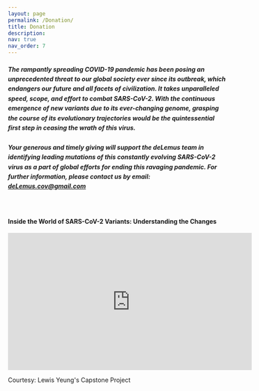 ```yaml
---
layout: page
permalink: /Donation/
title: Donation
description: 
nav: true
nav_order: 7
---
```


<html>
<head>
<style> 
h5 {
  line-height: 1.6;
}
</style>
</head>
<body>

<h5>The rampantly spreading COVID-19 pandemic has been posing an unprecedented threat to our global society ever since its outbreak, which endangers our future and all facets of civilization. It takes unparalleled speed, scope, and effort to combat SARS-CoV-2. With the continuous emergence of new variants due to its ever-changing genome, grasping the course of its evolutionary trajectories would be the quintessential first step in ceasing the wrath of this virus.
<br>
<br>
Your generous and timely giving will support the deLemus team in identifying leading mutations of this constantly evolving SARS-CoV-2 virus as a part of global efforts for ending this ravaging pandemic. For further information, please contact us by email: <a href='mailto:deLemus.cov@gmail.com'><strong>deLemus.cov@gmail.com</strong></a></h5>

</body>
</html>
<br>

<h4 style="text-align: left;"><strong>Inside the World of SARS-CoV-2 Variants: Understanding the Changes</strong></h4>
<iframe width="560" height="315" src="https://www.youtube.com/embed/vNA3aW2nWH8?si=r8bGPWDC7sxQ1LO2" title="YouTube video player" frameborder="0" allow="accelerometer; autoplay; clipboard-write; encrypted-media; gyroscope; picture-in-picture; web-share" allowfullscreen></iframe>

Courtesy: Lewis Yeung's Capstone Project
